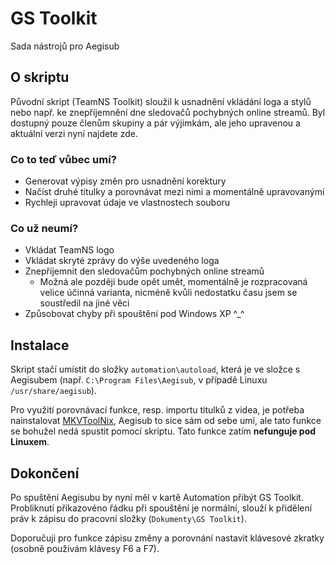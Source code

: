 # GS Toolkit
Sada nástrojů pro Aegisub
## O skriptu
Původní skript (TeamNS Toolkit) sloužil k usnadnění vkládání loga a stylů nebo např. ke znepříjemnění dne sledovačů pochybných online streamů. Byl dostupný pouze členům skupiny a pár výjimkám, ale jeho upravenou a aktuální verzi nyní najdete zde.
### Co to teď vůbec umí?
- Generovat výpisy změn pro usnadnění korektury
- Načíst druhé titulky a porovnávat mezi nimi a momentálně upravovanými
- Rychleji upravovat údaje ve vlastnostech souboru 

### Co už neumí?
- Vkládat TeamNS logo
- Vkládat skryté zprávy do výše uvedeného loga
- Znepříjemnit den sledovačům pochybných online streamů
  - Možná ale později bude opět umět, momentálně je rozpracovaná velice účinná varianta, nicméně kvůli nedostatku času jsem se soustředil na jiné věci
- Způsobovat chyby při spouštění pod Windows XP ^_^

## Instalace
Skript stačí umístit do složky `automation\autoload`, která je ve složce s Aegisubem (např. `C:\Program Files\Aegisub`, v případě Linuxu `/usr/share/aegisub`).

Pro využití porovnávací funkce, resp. importu titulků z videa, je potřeba nainstalovat [MKVToolNix](https://www.fosshub.com/MKVToolNix.html), Aegisub to sice sám od sebe umí, ale tato funkce se bohužel nedá spustit pomocí skriptu. Tato funkce zatím **nefunguje pod Linuxem**.

## Dokončení
Po spuštění Aegisubu by nyní měl v kartě Automation přibýt GS Toolkit. Probliknutí příkazovéno řádku při spouštění je normální, slouží k přidělení práv k zápisu do pracovní složky (`Dokumenty\GS Toolkit`).

Doporučuji pro funkce zápisu změny a porovnání nastavit klávesové zkratky (osobně používám klávesy F6 a F7).
